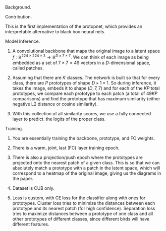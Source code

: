 Background. 

Contribution. 

   This is the first implementation of the protopnet, which provides an interpretable alternative to black box neural nets. 

Model Inference. 

   1. A convolutional backbone that maps the original image to a latent space $f: \mathbb{R}^{224 \times 224 \times 3} \to \mathbb{R}^{D \times 7 \times 7}$. We can think of each image as being embedded as a set of $7 \times 7 = 49$ vectors in a $D$-dimensional space, called patches.

   2. Assuming that there are $K$ classes. The network is built so that for every class, there are $P$ prototypes of shape $D \times 1 \times 1$. So during inference, it takes the image, embeds it to shape $(D, 7, 7)$ and for each of the $KP$ total prototypes, we compare each prototype to each patch (a total of $49KP$ comparisons) and find the prototype that has maximum similarity (either negative L2 distance or cosine similarity). 

   3. With this collection of all similarity scores, we use a fully connected layer to predict. the logits of the proper class. 

Training. 

   1. You are essentially training the backbone, prototype, and FC weights. 

   2. There is a warm, joint, last (FC) layer training epoch. 

   3. There is also a projection/push epoch where the prototypes are projected onto the nearest patch of a given class. This is so that we can absolutely match a prototype with a patch in the latent space, which will correspond to a heatmap of the original image, giving us the diagrams in the paper. 

   4. Dataset is CUB only. 

   5. Loss is custom, with CE loss for the classifier along with ones for prototypes. Cluster loss tries to minimize the distances between each prototype and its nearest patch (for high confidence). Separation loss tries to maximize distances between a prototype of one class and all other prototypes of different classes, since different birds will have different features. 




